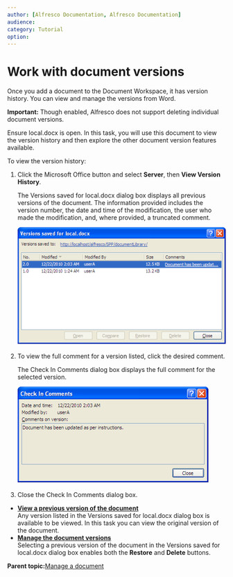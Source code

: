 ```yaml
---
author: [Alfresco Documentation, Alfresco Documentation]
audience: 
category: Tutorial
option: 
---
```


# Work with document versions

Once you add a document to the Document Workspace, it has version history. You can view and manage the versions from Word.

**Important:** Though enabled, Alfresco does not support deleting individual document versions.

Ensure local.docx is open. In this task, you will use this document to view the version history and then explore the other document version features available.

To view the version history:

1.  Click the Microsoft Office button and select **Server**, then **View Version History**.

    The Versions saved for local.docx dialog box displays all previous versions of the document. The information provided includes the version number, the date and time of the modification, the user who made the modification, and, where provided, a truncated comment.

    ![Versions dialog box](../images/VersionHistory.png)

2.  To view the full comment for a version listed, click the desired comment.

    The Check In Comments dialog box displays the full comment for the selected version.

    ![](../images/VersionHistory_comment.png)

3.  Close the Check In Comments dialog box.


-   **[View a previous version of the document](../tasks/gs-spp-versions-view.md)**  
Any version listed in the Versions saved for local.docx dialog box is available to be viewed. In this task you can view the original version of the document.
-   **[Manage the document versions](../tasks/gs-spp-versions-manage.md)**  
Selecting a previous version of the document in the Versions saved for local.docx dialog box enables both the **Restore** and **Delete** buttons.

**Parent topic:**[Manage a document](../concepts/gs-spp-doc-manage.md)

